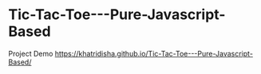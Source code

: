 # Tic-Tac-Toe---Pure-Javascript-Based


 Project Demo     https://khatridisha.github.io/Tic-Tac-Toe---Pure-Javascript-Based/
